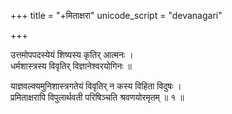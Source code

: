 +++
title = "+मिताक्षरा"
unicode_script = "devanagari"

+++

उत्तमोपपदस्येयं शिष्यस्य कृतिर् आत्मनः ।  
धर्मशास्त्रस्य विवृतिर् विज्ञानेश्वरयोगिनः ॥ 

याज्ञवल्क्यमुनिशास्त्रगतेयं विवृतिर् न कस्य विहिता विदुषः ।  
प्रमिताक्षरापि विपुलार्थवती परिषिञ्चति श्रवणयोरमृतम् ॥ १ ॥
